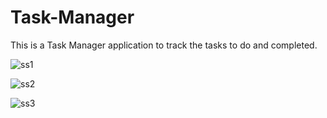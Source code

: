 ﻿# Task-Manager
 This is a Task Manager application to track the tasks to do and completed.
 
![ss1](https://github.com/ReejoJoseph1244/Task-Manager/assets/92742868/e5febca1-ee44-4d45-8a5d-14c0fab67bc9)

![ss2](https://github.com/ReejoJoseph1244/Task-Manager/assets/92742868/32dd85bc-6549-4e5b-b67d-bd62d3b51cb0)

![ss3](https://github.com/ReejoJoseph1244/Task-Manager/assets/92742868/16166373-4e77-4c97-8df8-f643de6e52b0)
